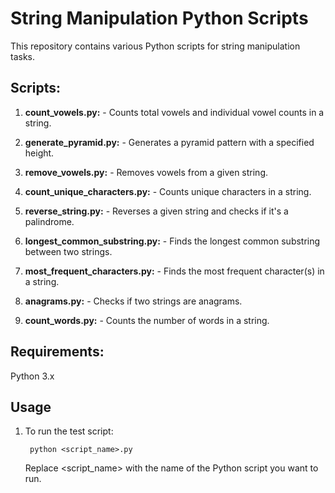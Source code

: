 # String Manipulation Python Scripts

This repository contains various Python scripts for string manipulation tasks.

## Scripts:

1. **count_vowels.py:** - Counts total vowels and individual vowel counts in a string.

2. **generate_pyramid.py:** - Generates a pyramid pattern with a specified height.

3. **remove_vowels.py:** - Removes vowels from a given string.

4. **count_unique_characters.py:** - Counts unique characters in a string.

5. **reverse_string.py:** - Reverses a given string and checks if it's a palindrome.

6. **longest_common_substring.py:** - Finds the longest common substring between two strings.
   
7. **most_frequent_characters.py:** - Finds the most frequent character(s) in a string.

8. **anagrams.py:** - Checks if two strings are anagrams.
   
9. **count_words.py:** - Counts the number of words in a string.

## Requirements: 
Python 3.x

## Usage

1. To run the test script:
   ```
    python <script_name>.py
    ```
   Replace <script_name> with the name of the Python script you want to run.
  

